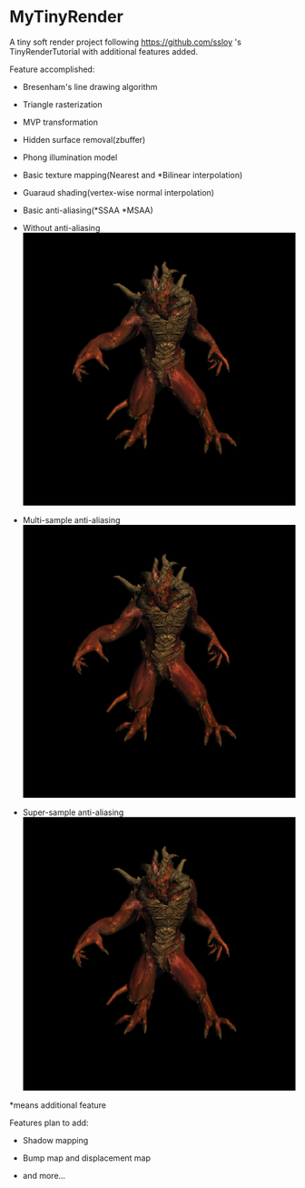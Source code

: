 # MyTinyRender
A tiny soft render project following https://github.com/ssloy 's TinyRenderTutorial with additional features added.

Feature accomplished:

* Bresenham's line drawing algorithm

* Triangle rasterization

* MVP transformation

* Hidden surface removal(zbuffer)

* Phong illumination model

* Basic texture mapping(Nearest and *Bilinear interpolation)

* Guaraud shading(vertex-wise normal interpolation)

* Basic anti-aliasing(*SSAA *MSAA)
* Without anti-aliasing
![WithoutAA](withoutAA.png "withoutAA")

* Multi-sample anti-aliasing
![MSAA](MSAA.png "MSAA")

* Super-sample anti-aliasing
![SSAA](SSAA.png "SSAA")

*means additional feature

Features plan to add:

* Shadow mapping

* Bump map and displacement map

* and more...
